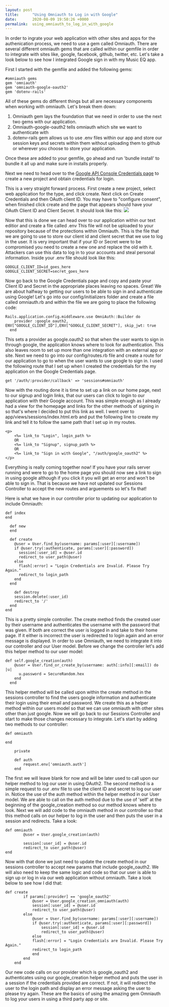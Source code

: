 ```yaml
---
layout: post
title:      "Using Omniauth to Log in with Google"
date:       2020-08-09 19:50:26 +0000
permalink:  using_omniauth_to_log_in_with_google
---
```



In order to ingrate your web application with other sites and apps for the authenication process, we need to use a gem called Omniauth. There are several different omniauth gems that are called within our gemfile in order to integrate with sites like, google, facebook, github, twitter, etc. Let's take a look below to see how I integrated Google sign in with my Music EQ app.

First I started with the gemfile and added the following gems: 
```
#omniauth gems
gem 'omniauth'
gem 'omniauth-google-oauth2'
gem 'dotenv-rails'
```
All of these gems do different things but all are necessary components when working with omniauth. Let's break them down:

1. Omniauth gem lays the foundation that we need in order to use the next two gems with our application. 
2. Omniauth-google-oauth2 tells omniauth which site we want to authenticate with
3. dotenv-rails gem allows us to use .env files within our app and store our session keys and secrets within them without uploading them to github or wherever you choose to store your application. 

Once these are added to your gemfile, go ahead and run 'bundle install' to bundle it all up and make sure in installs properly. 

Next we need to head over to the [Google API Console Credentials page](https://console.developers.google.com/apis/credentials?project=music-project-285801&folder=&organizationId=) to create a new project and obtain credentials for login. 

This is a very straight forward process. First create a new project, select web application for the type, and click create. 
Next click on Create Credentials and then OAuth client ID. You may have to "configure consent", when finished click create and the page that appears should have your OAuth Client ID and Client Secret. It should look like this:
                       ![](https://developers.google.com/ads/images/oauth2-client-id-secret.png)
											 
Now that this is done we can head over to our application within our text editior and create a file called .env
This file will not be uploaded to your repository because of the protections within Omniauth. This is the file that we are going to use to store our client id and client secret that we use to log in the user. It is very important that if your ID or Secret were to be compromised you need to create a new one and replace the old with it. Attackers can use this data to log in to your accounts and steal personal information. Inside your .env file should look like this: 
```
GOOGLE_CLIENT_ID=id_goes_here
GOOGLE_CLIENT_SECRET=secret_goes_here
```

Now go back to the Google Credentials page and copy and paste your Client ID and Secret in the appropriate places leaving no spaces.
Great! We are about halfway to getting our users to be able to sign in and authenticate using Google! Let's go into our config/initializers folder and create a file called omniauth.rb and within the file we are going to place the following code:
```
Rails.application.config.middleware.use OmniAuth::Builder do
    provider :google_oauth2, ENV["GOOGLE_CLIENT_ID"],ENV["GOOGLE_CLIENT_SECRET"], skip_jwt: true
  end 
```

This sets a provider as google.oauth2 so that when the user wants to sign in through google, the application knows where to look for authentication. This also leaves room to set up more than one integration with an external app or site. Next we need to go into our config/routes.rb file and create a route for our application to go to when the user wants to use google to sign in. I used the following route that I set up when I created the credentials for the my application on the Google Credentials page. 
```
get '/auth/:provider/callback' => 'sessions#omniauth'
```

Now with the routing done it is time to set up a link on our home page, next to our signup and login links, that our users can click to login to our application with their Google account. This was simple enough as I already had a view for the homepage and links for the other methods of signing in so that's where I decided to put this link as well.
I went over to app/views/sessions/index.html.erb and put the following line to create my link and tell it to follow the same path that I set up in my routes. 
```
<p>
    <%= link_to "Login", login_path %>
    OR
    <%= link_to "Signup", signup_path %>
    OR
    <%= link_to "Sign in with Google", "/auth/google_oauth2" %>
</p>
```

Everything is really coming together now! If you have your rails server running and were to go to the home page you should now see a link to sign in using google although if you click it you will get an error and won't be able to sign in. That is because we have not updated our Sessions Controller to accept the new routes and arguements so let's fix that!

Here is what we have in our controller prior to updating our application to include Omniauth: 
```
def index
end

  def new
  end

  def create
    @user = User.find_by(username: params[:user][:username])
    if @user.try(:authenticate, params[:user][:password])
      session[:user_id] = @user.id
      redirect_to user_path(@user)
    else
      flash[:error] = "Login Credentials are Invalid. Please Try Again."
      redirect_to login_path
    end
  end
	
	def destroy
    session.delete(:user_id)
    redirect_to '/'
  end
end
```

This is a pretty simple controller. The create method finds the created user by their username and authenticates the username with the password that was given. If both are correct the user is logged in and take to their home page. If it either is incorrect the user is redirected to login again and an error message is displayed.
In order to use Omniauth, we need to integrate it into our controller and our User model. Before we change the controller let's add this helper method to our user model:
```
def self.google_creation(auth)
    @user = User.find_or_create_by(username: auth[:info][:email]) do |u|
      u.password = SecureRandom.hex
    end
  end
```

This helper method will be called upon within the create method in the sessions controller to find the users google information and authenticate their login using their email and password. We create this as a helper method within our users model so that we can use omniauth with other sites other than just google. 
Now we will go back to our Sessions Controller and start to make those changes necessary to integrate. Let's start by adding two methods to our controller:
```
def omniauth
        
end
    
    private
		
    def auth
        request.env['omniauth.auth']
    end 
```
The first we will leave blank for now and will be later used to call upon our helper method to log our user in using OAuth2. 
The second method is a simple request to our .env file to use the client ID and secret to log our user in. Notice the use of the auth method within the helper method in our User model. We are able to call on the auth method due to the use of 'self' at the beginning of the google_creation method so our method knows where to look.
Next we will add code to the omniauth method in our controller so that this method calls on our helper to log in the user and then puts the user in a session and redirects. Take a look: 
```
def omniauth
        @user = User.google_creation(auth)
        
        session[:user_id] = @user.id
        redirect_to user_path(@user)
end
```
Now with that done we just need to update the create method in our sessions controller to accept new params that include google_oauth2. We will also need to keep the same logic and code so that our user is able to sign up or log in via our web application without omniauth. Take a look below to see how I did that: 
```
def create
        if params[:provider] == 'google_oauth2'
            @user = User.google_creation_omniauth(auth)
            session[:user_id] = @user.id
            redirect_to user_path(@user)
        else 
            @user = User.find_by(username: params[:user][:username])
            if @user.try(:authenticate, params[:user][:password])
                session[:user_id] = @user.id
                redirect_to user_path(@user)
            else
            flash[:error] = "Login Credentials are Invalid. Please Try Again."
            redirect_to login_path
            end
        end
    end
```

Our new code calls on our provider which is google_oauth2 and authenticates using our google_creation helper method and puts the user in a session if the credentials provided are correct. If not, it will redirect the user to the login path and display an error message asking the user to please try again. 
These are the basics of using the amazing gem Omniauth to log your users in using a third party app or site. 


